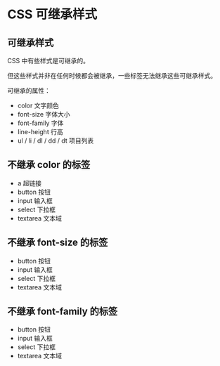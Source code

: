 
# CSS 可继承样式

## 可继承样式

CSS 中有些样式是可继承的。

但这些样式并非在任何时候都会被继承，一些标签无法继承这些可继承样式。

可继承的属性：

- color 文字颜色
- font-size 字体大小
- font-family 字体
- line-height 行高
- ul / li / dl / dd / dt 项目列表

## 不继承 color 的标签

- a 超链接
- button 按钮
- input 输入框
- select 下拉框
- textarea 文本域

## 不继承 font-size 的标签  

- button 按钮
- input 输入框
- select 下拉框
- textarea 文本域

## 不继承 font-family 的标签

- button 按钮
- input 输入框
- select 下拉框
- textarea 文本域